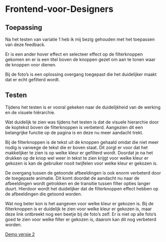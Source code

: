# Frontend-voor-Designers

## Toepassing
Na het testen van variatie 1 heb ik mij bezig gehouden met het toepassen van deze feedback.

Er is een ander hover effect en selecteer effect op de filterknoppen gekomen en er is een titel boven de knoppen gezet om aan te tonen waar de knoppen voor dienen.

Bij de foto’s is een oplossing overgang toegepast die het duidelijker maakt dat er echt gefilterd wordt.

## Testen
Tijdens het testen is er vooral gekeken naar de duidelijkheid van de werking en de visuele hiërarchie.

Wat duidelijk te zien was tijdens het testen is dat de visuele hierarchie door de koptekst boven de filterknoppen is verbeterd. Aangezien dit een belangrijke functie op de pagina is en deze nu meer aandacht trekt.

Bij de filterknoppen is de tekst uit de knoppen gehaald omdat die niet meer nodig is vanwege de tekst die er boven staat. Dit zorgt er voor dat het makkelijker te zien is op welke kleur er gefilterd wordt. Doordat je na het drukken op de knop wel weer in tekst te zien krijgt voor welke kleur er gekozen is kan de gebruiker nooit twijfelen voor welke kleur er gekozen is. 

De overgang tussen de getoonde afbeeldingen is ook enorm verbeterd door de toegepaste animatie. Dit komt doordat de aandacht nu naar de afbeeldingen wordt getrokken en de transitie tussen filter opties langer duurt. Hierdoor wordt het duidelijker dat de filterknoppen effect hebben op de afbeeldingen die getoond worden.

Wat nog beter kon is het aangeven voor welke kleur er gekozen is. Bij de filterknoppen is er duidelijk te zien voor welke kleur er gekozen is, maar deze link ontbreekt nog een beetje bij de foto’s zelf. Er is niet op alle foto’s goed te zien voor welke filter er gekozen is, daarom kan dit nog verbeterd worden.


[Demo versie 2](https://BrianJakobs.github.io/frontendvoordesigners/opdracht1/v2/)